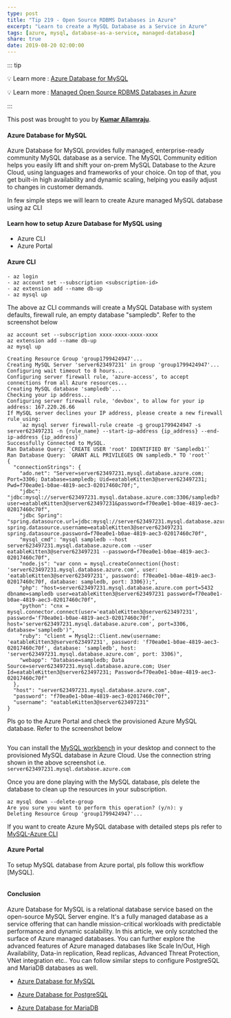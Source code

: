 ```yaml
---
type: post
title: "Tip 219 - Open Source RDBMS Databases in Azure"
excerpt: "Learn to create a MySQL Database as a Service in Azure"
tags: [azure, mysql, database-as-a-service, managed-database]
share: true
date: 2019-08-20 02:00:00
---
```


::: tip

:bulb: Learn more : [Azure Database for MySQL](https://azure.microsoft.com/en-us/services/mysql/?WT.mc_id=docs-azuredevtips-micrum)

:bulb: Learn more : [Managed Open Source RDBMS Databases in Azure](https://azure.microsoft.com/en-us/blog/happy-birthday-to-managed-open-source-rdbms-services-in-azure/?WT.mc_id=docs-azuredevtips-micrum)

:::

This post was brought to you by **[Kumar Allamraju](https://twitter.com/kumarallamraju)**. 

#### Azure Database for MySQL

Azure Database for MySQL provides fully managed, enterprise-ready community MySQL database as a service. The MySQL Community edition helps you easily lift and shift your on-prem MySQL Database to the Azure Cloud, using languages and frameworks of your choice. On top of that, you get built-in high availability and dynamic scaling, helping you easily adjust to changes in customer demands. 

In few simple steps we will learn to create Azure managed MySQL database using az CLI

#### Learn how to setup Azure Database for MySQL using

- Azure CLI
- Azure Portal


#### Azure CLI

```
- az login
- az account set --subscription <subscription-id>
- az extension add --name db-up
- az mysql up
```

The above az CLI commands will create a MySQL Database with system defaults, firewall rule, an empty database "sampledb". Refer to the screenshot below

```text
az account set --subscription xxxx-xxxx-xxxx-xxxx
az extension add --name db-up
az mysql up

Creating Resource Group 'group1799424947'...
Creating MySQL Server 'server623497231' in group 'group1799424947'...
Configuring wait timeout to 8 hours...
Configuring server firewall rule, 'azure-access', to accept connections from all Azure resources...
Creating MySQL database 'sampledb'...
Checking your ip address...
Configuring server firewall rule, 'devbox', to allow for your ip address: 167.220.26.66
If MySQL server declines your IP address, please create a new firewall rule using:
    `az mysql server firewall-rule create -g group1799424947 -s server623497231 -n {rule_name} --start-ip-address {ip_address} --end-ip-address {ip_address}`
Successfully Connected to MySQL.
Ran Database Query: `CREATE USER 'root' IDENTIFIED BY 'Sampledb1'`
Ran Database Query: `GRANT ALL PRIVILEGES ON sampledb.* TO 'root'`
{
  "connectionStrings": {
    "ado.net": "Server=server623497231.mysql.database.azure.com; Port=3306; Database=sampledb; Uid=eatableKitten3@server623497231; Pwd=f70ea0e1-b0ae-4819-aec3-02017460c70f;",
    "jdbc": "jdbc:mysql://server623497231.mysql.database.azure.com:3306/sampledb?user=eatableKitten3@server623497231&password=f70ea0e1-b0ae-4819-aec3-02017460c70f",
    "jdbc Spring": "spring.datasource.url=jdbc:mysql://server623497231.mysql.database.azure.com:3306/sampledb  spring.datasource.username=eatableKitten3@server623497231  spring.datasource.password=f70ea0e1-b0ae-4819-aec3-02017460c70f",
    "mysql_cmd": "mysql sampledb --host server623497231.mysql.database.azure.com --user eatableKitten3@server623497231 --password=f70ea0e1-b0ae-4819-aec3-02017460c70f",
    "node.js": "var conn = mysql.createConnection({host: 'server623497231.mysql.database.azure.com', user: 'eatableKitten3@server623497231', password: f70ea0e1-b0ae-4819-aec3-02017460c70f, database: sampledb, port: 3306});",
    "php": "host=server623497231.mysql.database.azure.com port=5432 dbname=sampledb user=eatableKitten3@server623497231 password=f70ea0e1-b0ae-4819-aec3-02017460c70f",
    "python": "cnx = mysql.connector.connect(user='eatableKitten3@server623497231', password='f70ea0e1-b0ae-4819-aec3-02017460c70f', host='server623497231.mysql.database.azure.com', port=3306, database='sampledb')",
    "ruby": "client = Mysql2::Client.new(username: 'eatableKitten3@server623497231', password: 'f70ea0e1-b0ae-4819-aec3-02017460c70f', database: 'sampledb', host: 'server623497231.mysql.database.azure.com', port: 3306)",
    "webapp": "Database=sampledb; Data Source=server623497231.mysql.database.azure.com; User Id=eatableKitten3@server623497231; Password=f70ea0e1-b0ae-4819-aec3-02017460c70f"
  },
  "host": "server623497231.mysql.database.azure.com",
  "password": "f70ea0e1-b0ae-4819-aec3-02017460c70f",
  "username": "eatableKitten3@server623497231"
}
```
Pls go to the Azure Portal and check the provisioned Azure MySQL database. Refer to the screenshot below

<img :src="$withBase('/files/file1-mysql.jpg')">

You can install the [MySQL workbench](https://dev.mysql.com/downloads/workbench/) in your desktop and connect to the provisioned MySQL database in Azure Cloud. Use the connection string shown in the above screenshot i.e. ```server623497231.mysql.database.azure.com```

Once you are done playing with the MySQL database, pls delete the database to clean up the resources in your subscription. 

```
az mysql down --delete-group 
Are you sure you want to perform this operation? (y/n): y
Deleting Resource Group 'group1799424947'...
```
If you want to create Azure MySQL database with detailed steps pls refer to [MySQL-Azure CLI](https://docs.microsoft.com/en-us/azure/mysql/quickstart-create-mysql-server-database-using-azure-cli?WT.mc_id=docs-azuredevtips-micrum)


#### Azure Portal

To setup MySQL database from Azure portal, pls follow this workflow [MySQL].

<img :src="$withBase('/files/mysql.gif')">

#### Conclusion

Azure Database for MySQL is a relational database service based on the open-source MySQL Server engine. It's a fully managed database as a service offering that can handle mission-critical workloads with predictable performance and dynamic scalability. In this article, we only scratched the surface of Azure managed databases. You can further explore the advanced features of Azure managed databases like Scale In/Out, High Availability, Data-in replication, Read replicas, Advanced Threat Protection, VNet integration etc.. You can follow similar steps to configure PostgreSQL and MariaDB databases as well.

* [Azure Database for MySQL](https://docs.microsoft.com/en-us/azure/mysql?WT.mc_id=docs-azuredevtips-micrum)

* [Azure Database for PostgreSQL](https://docs.microsoft.com/en-us/azure/postgresql?WT.mc_id=docs-azuredevtips-micrum)

* [Azure Database for MariaDB](https://docs.microsoft.com/en-us/azure/mariadb?WT.mc_id=docs-azuredevtips-micrum)






